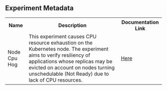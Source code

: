 ## Experiment Metadata

<table>
<tr>
<th> Name </th>
<th> Description </th>
<th> Documentation Link </th>
</tr>
<tr>
 <td> Node Cpu Hog </td>
 <td> This experiment causes CPU resource exhaustion on the Kubernetes node. The experiment aims to verify resiliency of applications whose replicas may be evicted on account on nodes turning unschedulable (Not Ready) due to lack of CPU resources. </td>
 <td> <a href="https://litmuschaos.github.io/litmus/experiments/categories/nodes/node-cpu-hog/"> Here </a> </td>
 </tr>
 </table>
